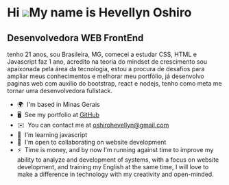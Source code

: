 Hi ![](https://user-images.githubusercontent.com/18350557/176309783-0785949b-9127-417c-8b55-ab5a4333674e.gif)My name is Hevellyn Oshiro
=======================================================================================================================================

Desenvolvedora WEB FrontEnd
---------------------------

tenho 21 anos, sou Brasileira, MG, comecei a estudar CSS, HTML e Javascript faz 1 ano, acredito na teoria do mindset de crescimento sou apaixonada pela área da tecnologia, estou a procura de desafios para ampliar meus conhecimentos e melhorar meu portfólio, já desenvolvo paginas web com auxilio do bootstrap, react e nodejs, tenho como meta me tornar uma desenvolvedora fullstack.

*   🌍  I'm based in Minas Gerais
*   🖥️  See my portfolio at [GitHub](http://github.com/HevellynOS)
*   ✉️  You can contact me at [oshirohevellyn@gmail.com](mailto:oshirohevellyn@gmail.com)
*   🧠  I'm learning javascript
*   🤝  I'm open to collaborating on website development
*   ⚡  Time is money, and by now I'm running against time to improve my ability to analyze and development of systems, with a focus on website development, and training my English at the same time, I will love to make a difference in technology with my creativity and open-minded.
